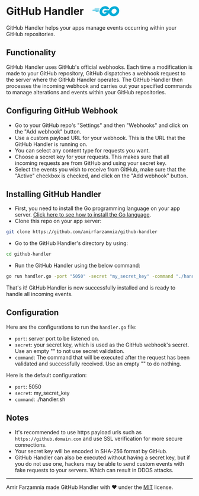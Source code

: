 # GitHub Handler <svg version="1.1" xmlns="http://www.w3.org/2000/svg" transform="translate(0, 20)" width="120" height="60" xml:space="preserve"><path fill="#00acd7" d="M22.3 24.7c-.1 0-.2-.1-.1-.2l.7-1c.1-.1.2-.2.4-.2h12.6c.1 0 .2.1.1.2l-.6.9c-.1.1-.2.2-.4.2l-12.7.1zM17 27.9c-.1 0-.2-.1-.1-.2l.7-1c.1-.1.2-.2.4-.2h16.1c.1 0 .2.1.2.2l-.3 1c0 .1-.2.2-.3.2H17zm8.5 3.3c-.1 0-.2-.1-.1-.2l.5-.9c.1-.1.2-.2.4-.2h7c.1 0 .2.1.2.2l-.1.8c0 .1-.1.2-.2.2l-7.7.1zM62.1 24l-5.9 1.5c-.5.1-.6.2-1-.4-.5-.6-.9-1-1.7-1.3-2.2-1.1-4.4-.8-6.4.5-2.4 1.5-3.6 3.8-3.6 6.7 0 2.8 2 5.1 4.8 5.5 2.4.3 4.4-.5 6-2.3.3-.4.6-.8 1-1.3h-6.8c-.7 0-.9-.5-.7-1.1.5-1.1 1.3-2.9 1.8-3.8.1-.2.4-.6.9-.6h12.8c-.1 1-.1 1.9-.2 2.9-.4 2.5-1.3 4.9-2.9 6.9-2.5 3.3-5.8 5.4-10 6-3.5.5-6.7-.2-9.5-2.3-2.6-2-4.1-4.6-4.5-7.8-.5-3.8.7-7.3 3-10.3 2.5-3.3 5.8-5.4 9.9-6.1 3.3-.6 6.5-.2 9.3 1.7 1.9 1.2 3.2 2.9 4.1 5 .1.4 0 .5-.4.6z"/><path fill="#00acd7" d="M73.7 43.5c-3.2-.1-6.1-1-8.6-3.1-2.1-1.8-3.4-4.1-3.8-6.8-.6-4 .5-7.5 2.9-10.6 2.6-3.4 5.7-5.1 9.9-5.9 3.6-.6 7-.3 10 1.8 2.8 1.9 4.5 4.5 5 7.9.6 4.8-.8 8.6-4 11.9-2.3 2.4-5.2 3.8-8.4 4.5-1.1.2-2.1.2-3 .3zm8.4-14.2c0-.5 0-.8-.1-1.2-.6-3.5-3.8-5.5-7.2-4.7-3.3.7-5.4 2.8-6.2 6.1-.6 2.7.7 5.5 3.2 6.7 1.9.8 3.9.7 5.7-.2 2.9-1.4 4.4-3.7 4.6-6.7z"/></svg>

GitHub Handler helps your apps manage events occurring within your GitHub repositories.

## Functionality

GitHub Handler uses GitHub's official webhooks. Each time a modification is made to your GitHub repository, GitHub dispatches a webhook request to the server where the GitHub Handler operates. The GitHub Handler then processes the incoming webhook and carries out your specified commands to manage alterations and events within your GitHub repositories.

## Configuring GitHub Webhook

- Go to your GitHub repo's "Settings" and then "Webhooks" and click on the "Add webhook" button.
- Use a custom payload URL for your webhook. This is the URL that the GitHub Handler is running on.
- You can select any content type for requests you want.
- Choose a secret key for your requests. This makes sure that all incoming requests are from GitHub and using your secret key.
- Select the events you wish to receive from GitHub, make sure that the "Active" checkbox is checked, and click on the "Add webhook" button.

## Installing GitHub Handler

- First, you need to install the Go programming language on your app server. [Click here to see how to install the Go language](https://go.dev/doc/install).
- Clone this repo on your app server:

```bash
git clone https://github.com/amirfarzamnia/github-handler
```

- Go to the GitHub Handler's directory by using:

```bash
cd github-handler
```

- Run the GitHub Handler using the below command:

```bash
go run handler.go -port "5050" -secret "my_secret_key" -command "./handler.sh"
```

That's it! GitHub Handler is now successfully installed and is ready to handle all incoming events.

## Configuration

Here are the configurations to run the `handler.go` file:

- `port`: server port to be listened on.
- `secret`: your secret key, which is used as the GitHub webhook's secret. Use an empty "" to not use secret validation.
- `command`: The command that will be executed after the request has been validated and successfully received. Use an empty "" to do nothing.

Here is the default configuration:

- `port`: 5050
- `secret`: my_secret_key
- `command`: ./handler.sh

## Notes

- It's recommended to use https payload urls such as `https://github.domain.com` and use SSL verification for more secure connections.
- Your secret key will be encoded in SHA-256 format by GitHub.
- GitHub Handler can also be executed without having a secret key, but if you do not use one, hackers may be able to send custom events with fake requests to your servers. Which can result in DDOS attacks.

---

Amir Farzamnia made GitHub Handler with ❤️ under the [MIT](LICENSE) license.
